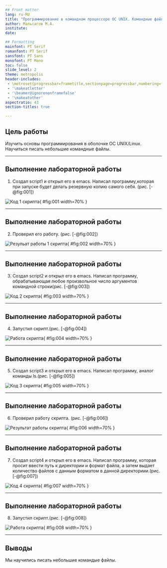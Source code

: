 ```yaml
---
## Front matter
lang: ru-RU
title: "Программирование в командном процессоре ОС UNIX. Командные файлы"
author: Мальсагов М.А.
institute:
date: 

## Formatting
mainfont: PT Serif
romanfont: PT Serif
sansfont: PT Sans
monofont: PT Mono
toc: false
slide_level: 2
theme: metropolis
header-includes: 
 - \metroset{progressbar=frametitle,sectionpage=progressbar,numbering=fraction}
 - '\makeatletter'
 - '\beamer@ignorenonframefalse'
 - '\makeatother'
aspectratio: 43
section-titles: true

---
```


## Цель работы

Изучить основы программирования в оболочке ОС UNIX/Linux. Научиться писать небольшие командные файлы.

---

## Выполнение лабораторной работы

1. Создал script1 и открыл его в emacs. Написал программу,которая при запуске будет делать резервную копию самого себя. (рис. [-@fig:001])

![Код 1 скрипта](image/1.png){ #fig:001 width=70% }

---

## Выполнение лабораторной работы

2. Проверил его работу. (рис. [-@fig:002])

![Резульат работы 1 скрипта](image/2.png){ #fig:002 width=70% }

---

## Выполнение лабораторной работы

3. Создал script2 и открыл его в emacs. Написал программу, обрабатывающая любое произвольное число аргументов командной строки(рис. [-@fig:003])

![Код 2 скрипта](image/3.png){ #fig:003 width=70% }

---

## Выполнение лабораторной работы

4. Запустил скрипт.(рис. [-@fig:004])

![Работа скрипта](image/4.png){ #fig:004 width=70% }

---

## Выполнение лабораторной работы

5. Создал script3 и открыл его в emacs. Написал программу, аналог команды ls.(рис. [-@fig:005])

![Код 3 скрипта](image/5.png){ #fig:005 width=70% }

---

## Выполнение лабораторной работы

6. Проверил работу скрипта. (рис. [-@fig:006])

![Результат работы скрипта](image/6.png){ #fig:006 width=70% }

---

## Выполнение лабораторной работы

7. Создал script4 и открыл его в emacs. Написал программу, которая просит ввести путь к директории и формат файла, а затем выдает количество файлов с данным форматом в данной директориии.(рис. [-@fig:007])

![Код 4 скрипта](image/7.png){ #fig:007 width=70% }

---

## Выполнение лабораторной работы

8. Запустил скрипт.(рис. [-@fig:008])

![Работа скрипта](image/8.png){ #fig:008 width=70% }

---

## Выводы

Мы научились писать небольшие командые файлы.
